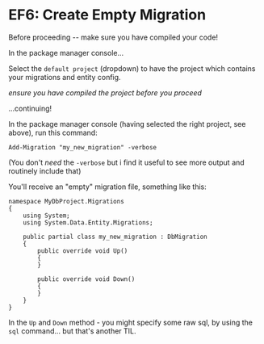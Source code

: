 ﻿# EF6: Create Empty Migration

Before proceeding -- make sure you have compiled your code!

In the package manager console...

Select the `default project` (dropdown) to have the project which contains your migrations and entity config.

*ensure you have compiled the project before you proceed*

...continuing!

In the package manager console (having selected the right project, see above), run this command:

	Add-Migration "my_new_migration" -verbose

(You don't *need* the `-verbose` but i find it useful to see more output and routinely include that)

You'll receive an "empty" migration file, something like this:

	namespace MyDbProject.Migrations
	{
		using System;
		using System.Data.Entity.Migrations;

		public partial class my_new_migration : DbMigration
		{
			public override void Up()
			{
			}

			public override void Down()
			{
			}
		}
	}

In the `Up` and `Down` method - you might specify some raw sql, by using the `sql` command... but that's another TIL.